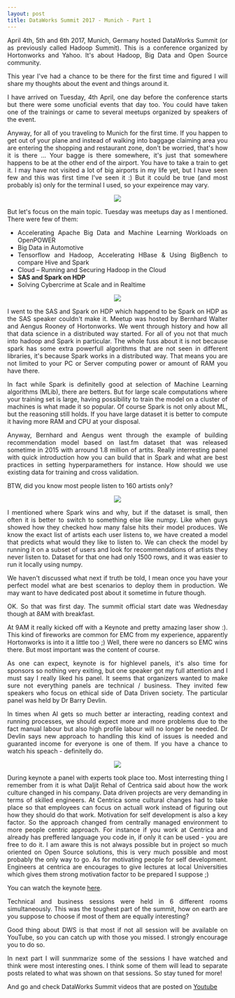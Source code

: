 ```yaml
---
layout: post
title: DataWorks Summit 2017 - Munich - Part 1
---
```

<p align="justify">April 4th, 5th and 6th 2017, Munich, Germany hosted DataWorks Summit (or as previously called Hadoop Summit). This is a conference organized by Hortonworks and Yahoo. It's about Hadoop, Big Data and Open Source community.</p>

<p align="justify">This year I've had a chance to be there for the first time and figured I will share my thoughts about the event and things around it.</p>

<p align="justify">I have arrived on Tuesday, 4th April, one day before the conference starts but there were some unoficial events that day too. You could have taken one of the trainings or came to several meetups organized by speakers of the event.</p>

<p align="justify">Anyway, for all of you traveling to Munich for the first time. If you happen to get out of your plane and instead of walking into baggage claiming area you are entering the shopping and restaurant zone, don't be worried, that's how it is there ... Your bagge is there somewhere, it's just that somewhere happens to be at the other end of the airport. You have to take a train to get it. I may have not visited a lot of big airports in my life yet, but I have seen few and this was first time I've seen it :) But it could be true (and most probably is) only for the terminal I used, so your expeirence may vary.</p>

<p align="center">
  <img src="../images/DWS2017/luggage.jpg">
</p>

<p align="justify">But let's focus on the main topic. Tuesday was meetups day as I mentioned. There were few of them:</p>

<ul align="justify">
<li>Accelerating Apache Big Data and Machine Learning Workloads on OpenPOWER</li>
<li>Big Data in Automotive</li>
<li>Tensorflow and Hadoop, Accelerating HBase & Using BigBench to compare Hive and Spark</li>
<li>Cloud – Running and Securing Hadoop in the Cloud</li>
<li><b>SAS and Spark on HDP</b></li>
<li>Solving Cybercrime at Scale and in Realtime</li>
</ul>

<p align="center">
  <img src="../images/DWS2017/dws2017_1.jpg">
</p>

<p align="justify">I went to the SAS and Spark on HDP which happend to be Spark on HDP as the SAS speaker couldn't make it. Meetup was hosted by Bernhard Walter and Aengus Rooney of Hortonworks. We went through history and how all that data science in a distributed way started. For all of you not that much into hadoop and Spark in particular. The whole fuss about it is not because spark has some extra powerfull algorithms that are not seen in different libraries, it's because Spark works in a distributed way. That means you are not limited to your PC or Server computing power or amount of RAM you have there.</p>

<p align="justify">In fact while Spark is definitelly good at selection of Machine Learning algorithms (MLib), there are betters. But for large scale computations where your training set is large, having possibility to train the model on a cluster of machines is what made it so popular. Of course Spark is not only about ML, but the reasoning still holds. If you have large dataset it is better to compute it having more RAM and CPU at your disposal.</p>

<p align="justify">Anyway, Bernhard and Aengus went through the example of building recommendation model based on last.fm dataset that was released sometime in 2015 with arround 1.8 million of artits. Really interresting panel with quick introduction how you can build that in Spark and what are best practices in setting hyperparamethers for instance. How should we use existing data for training and cross validation.</p>

<p align="justify">BTW, did you know most people listen to 160 artists only?</P>

<p align="center">
  <img src="../images/DWS2017/dws2017_2.jpg">
</p>

<p align="justify">I mentioned where Spark wins and why, but if the dataset is small, then often it is better to switch to something else like numpy. Like when guys showed how they checked how many false hits their model produces. We know the exact list of artists each user listens to, we have created a model that predicts what would they like to listen to. We can check the model by running it on a subset of users and look for recommendations of artists they never listen to. Dataset for that one had only 1500 rows, and it was easier to run it locally using numpy.</p>

<p align="justify">We haven't discussed what next if truth be told, I mean once you have your perfect model what are best scenarios to deploy them in production. We may want to have dedicated post about it sometime in future though.</p>

<p align="justify">OK. So that was first day. The summit official start date was Wednesday though at 8AM with breakfast.</p>

<p align="justify">At 9AM it really kicked off with a Keynote and pretty amazing laser show :). This kind of fireworks are common for EMC from my experience, apparently Hortonworks is into it a little too ;) Well, there were no dancers so EMC wins there. But most important was the content of course.</p>

<p align="justify">As one can expect, keynote is for highlevel panels, it's also time for sponsors so nothing very exiting, but one speaker got my full attention and I must say I really liked his panel. It seems that organizers wanted to make sure not everything panels are technical / business. They invited few speakers who focus on ethical side of Data Driven society. The particular panel was held by Dr Barry Devlin.</p>

<p align="justify">In times when AI gets so much better ar interacting, reading context and running processes, we should expect more and more problems due to the fact manual labour but also high profile labour will no longer be needed. Dr Devlin says new approach to handling this kind of issues is needed and guaranted income for everyone is one of them. If you have a chance to watch his speach - definitelly do.</p>

<p align="center">
  <img src="../images/DWS2017/dws2017_3.jpg">
</p>

<p align="justify">During keynote a panel with experts took place too. Most interresting thing I remember from it is what Daljit Rehal of Centrica said about how the work culture changed in his company. Data driven projects are very demanding in terms of skilled engineers. At Centrica some cultural changes had to take place so that employees can focus on actuall work instead of figuring out how they should do that work. Motivation for self development is also a key factor. So the approach changed from centrally managed environment to more people centric approach. For instance if you work at Centrica and already has preffered language you code in, if only it can be used - you are free to do it. I am aware this is not always possible but in project so much oriented on Open Source solutions, this is very much possible and most probably the only way to go. As for motivating people for self development. Engineers at centrica are encourages to give lectures at local Universities which gives them strong motivation factor to be prepared I suppose ;)</p>

<p align="justify">You can watch the keynote <a href="https://www.youtube.com/watch?v=8CVq8H7DcEA">here</a>.</p>

<p align="justify">Technical and business sessions were held in 6 different rooms simultaneously. This was the toughest part of the summit, how on earth are you suppose to choose if most of them are equally interesting?</p>

<p align="justify">Good thing about DWS is that most if not all session will be available on YouTube, so you can catch up with those you missed. I strongly encourage you to do so.</p>

<p align="justify">In next part I will sunmmarize some of the sessions I have watched and think were most interesting ones. I think some of them will lead to separate posts related to what was shown on that sessions. So stay tuned for more!</p>

<p align="justify">And go and check DataWorks Summit videos that are posted on <a href="https://www.youtube.com/channel/UCwK6I35T8UXvOw7qCu-IwPw">Youtube</a></p>